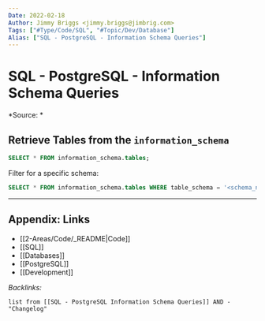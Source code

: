 ```yaml
---
Date: 2022-02-18
Author: Jimmy Briggs <jimmy.briggs@jimbrig.com>
Tags: ["#Type/Code/SQL", "#Topic/Dev/Database"]
Alias: ["SQL - PostgreSQL - Information Schema Queries"]
---
```


# SQL - PostgreSQL - Information Schema Queries

*Source: *

## Retrieve Tables from the `information_schema`

```SQL
SELECT * FROM information_schema.tables;
```

Filter for a specific schema:

```sql
SELECT * FROM information_schema.tables WHERE table_schema = '<schema_name>';
```



***

## Appendix: Links

- [[2-Areas/Code/_README|Code]]
- [[SQL]]
- [[Databases]]
- [[PostgreSQL]]
- [[Development]]

*Backlinks:*

```dataview
list from [[SQL - PostgreSQL Information Schema Queries]] AND -"Changelog"
```